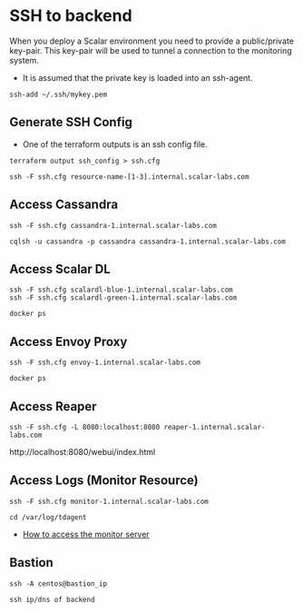 # SSH to backend
When you deploy a Scalar environment you need to provide a public/private key-pair. This key-pair will be used to tunnel a connection to the monitoring system.

* It is assumed that the private key is loaded into an ssh-agent.
```console
ssh-add ~/.ssh/mykey.pem
```

## Generate SSH Config
* One of the terraform outputs is an ssh config file.

```console
terraform output ssh_config > ssh.cfg

ssh -F ssh.cfg resource-name-[1-3].internal.scalar-labs.com
```

## Access Cassandra
```console
ssh -F ssh.cfg cassandra-1.internal.scalar-labs.com

cqlsh -u cassandra -p cassandra cassandra-1.internal.scalar-labs.com
```

## Access Scalar DL
```console
ssh -F ssh.cfg scalardl-blue-1.internal.scalar-labs.com
ssh -F ssh.cfg scalardl-green-1.internal.scalar-labs.com

docker ps
```

## Access Envoy Proxy
```console
ssh -F ssh.cfg envoy-1.internal.scalar-labs.com

docker ps
```

## Access Reaper
```console
ssh -F ssh.cfg -L 8080:localhost:8080 reaper-1.internal.scalar-labs.com
```

http://localhost:8080/webui/index.html

## Access Logs (Monitor Resource)
```console
ssh -F ssh.cfg monitor-1.internal.scalar-labs.com

cd /var/log/tdagent
```

* [How to access the monitor server](./MonitorGuide.md)

## Bastion
```console
ssh -A centos@bastion_ip

ssh ip/dns of backend
```

